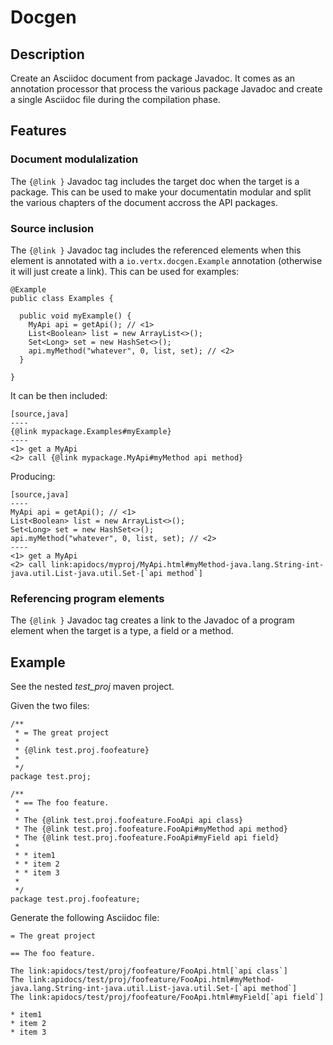 # Docgen

## Description

Create an Asciidoc document from package Javadoc. It comes as an annotation processor that process the various
package Javadoc and create a single Asciidoc file during the compilation phase.

## Features

### Document modulalization

The `{@link }` Javadoc tag includes the target doc when the target is a package. This can be used to make your
documentatin modular and split the various chapters of the document accross the API packages.

### Source inclusion

The `{@link }` Javadoc tag includes the referenced elements when this element is annotated with a `io.vertx.docgen.Example`
annotation (otherwise it will just create a link). This can be used for examples:

```
@Example
public class Examples {

  public void myExample() {
    MyApi api = getApi(); // <1>
    List<Boolean> list = new ArrayList<>();
    Set<Long> set = new HashSet<>();
    api.myMethod("whatever", 0, list, set); // <2>
  }

}
```

It can be then included:

```
[source,java]
----
{@link mypackage.Examples#myExample}
----
<1> get a MyApi
<2> call {@link mypackage.MyApi#myMethod api method}
```

Producing:

```
[source,java]
----
MyApi api = getApi(); // <1>
List<Boolean> list = new ArrayList<>();
Set<Long> set = new HashSet<>();
api.myMethod("whatever", 0, list, set); // <2>
----
<1> get a MyApi
<2> call link:apidocs/myproj/MyApi.html#myMethod-java.lang.String-int-java.util.List-java.util.Set-[`api method`]
```

### Referencing program elements

The `{@link }` Javadoc tag creates a link to the Javadoc of a program element when the target is
 a type, a field or a method.

## Example

See the nested _test_proj_ maven project.

Given the two files:

```
/**
 * = The great project
 *
 * {@link test.proj.foofeature}
 *
 */
package test.proj;
```

```
/**
 * == The foo feature.
 *
 * The {@link test.proj.foofeature.FooApi api class}
 * The {@link test.proj.foofeature.FooApi#myMethod api method}
 * The {@link test.proj.foofeature.FooApi#myField api field}
 *
 * * item1
 * * item 2
 * * item 3
 *
 */
package test.proj.foofeature;
```

Generate the following Asciidoc file:

```
= The great project

== The foo feature.

The link:apidocs/test/proj/foofeature/FooApi.html[`api class`]
The link:apidocs/test/proj/foofeature/FooApi.html#myMethod-java.lang.String-int-java.util.List-java.util.Set-[`api method`]
The link:apidocs/test/proj/foofeature/FooApi.html#myField[`api field`]

* item1
* item 2
* item 3
```